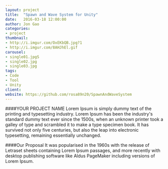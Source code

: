```yaml
---
layout: project
title:  "Spawn and Wave System for Unity"
date:   2016-03-18 12:00:00
author: Jon Gao
categories:
- project
thumbnail:
- http://i.imgur.com/OxEKbQB.jpg?1
- http://i.imgur.com/8AHJhEl.gif
carousel:
- single01.jpgS
- single02.jpg
- single03.jpg
tags:
- Code
- Tool
- Unity
client: 
website: https://github.com/rosa89n20/SpawnAndWaveSystem
---
```

####YOUR PROJECT NAME
Lorem Ipsum is simply dummy text of the printing and typesetting industry. Lorem Ipsum has been the industry's standard dummy text ever since the 1500s, when an unknown printer took a galley of type and scrambled it to make a type specimen book. It has survived not only five centuries, but also the leap into electronic typesetting, remaining essentially unchanged.

####Our Proposal
It was popularised in the 1960s with the release of Letraset sheets containing Lorem Ipsum passages, and more recently with desktop publishing software like Aldus PageMaker including versions of Lorem Ipsum.
